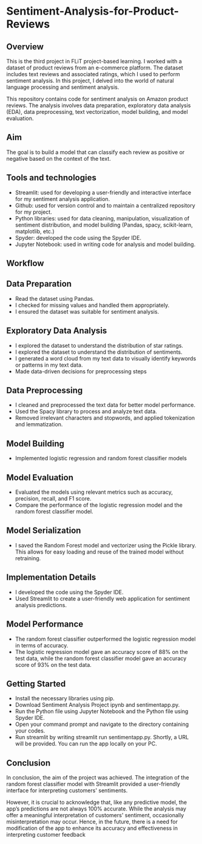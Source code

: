 # Sentiment-Analysis-for-Product-Reviews

## Overview
This is the third project in FLiT project-based learning. I worked with a dataset of product reviews from an e-commerce platform. The dataset includes text reviews and associated ratings, which I used to perform sentiment analysis. In this project, I delved into the world of natural language processing and sentiment analysis.

This repository contains code for sentiment analysis on Amazon product reviews. The analysis involves data preparation, exploratory data analysis (EDA), data preprocessing, text vectorization, model building, and model evaluation.

## Aim
The goal is to build a model that can classify each review as positive or negative based on the context of the text.

## Tools and technologies

+ Streamlit: used for developing a user-friendly and interactive interface for my sentiment analysis application.
+ Github: used for version control and to maintain a centralized repository for my project.
+ Python libraries: used for data cleaning, manipulation, visualization of sentiment distribution, and model building (Pandas, spacy, scikit-learn, matplotlib, etc.)
+ Spyder: developed the code using the Spyder IDE.
+ Jupyter Notebook: used in writing code for analysis and model building.

## Workflow
## Data Preparation
+ Read the dataset using Pandas.
+ I checked for missing values and handled them appropriately.
+ I ensured the dataset was suitable for sentiment analysis.

## Exploratory Data Analysis
+ I explored the dataset to understand the distribution of star ratings.
+ I explored the dataset to understand the distribution of sentiments.
+ I generated a word cloud from my text data to visually identify keywords or patterns in my text data.
+ Made data-driven decisions for preprocessing steps

## Data Preprocessing
+ I cleaned and preprocessed the text data for better model performance.
+ Used the Spacy library to process and analyze text data.
+ Removed irrelevant characters and stopwords, and applied tokenization and lemmatization.

## Model Building
+ Implemented logistic regression and random forest classifier models

## Model Evaluation
+ Evaluated the models using relevant metrics such as accuracy, precision, recall, and F1 score.
+ Compare the performance of the logistic regression model and the random forest classifier model.

## Model Serialization
+ I saved the Random Forest model and vectorizer using the Pickle library. This allows for easy loading and reuse of the trained model without retraining.

## Implementation Details
+ I developed the code using the Spyder IDE.
+ Used Streamlit to create a user-friendly web application for sentiment analysis predictions.

## Model Performance
+ The random forest classifier outperformed the logistic regression model in terms of accuracy.
+ The logistic regression model gave an accuracy score of 88% on the test data, while the random forest classifier model gave an accuracy score of 93% on the test data.

## Getting Started
+ Install the necessary libraries using pip.
+ Download Sentiment Analysis Project ipynb and sentimentapp.py.
+ Run the Python file using Jupyter Notebook and the Python file using Spyder IDE.
+ Open your command prompt and navigate to the directory containing your codes.
+ Run streamlit by writing streamlit run sentimentapp.py. Shortly, a URL will be provided. You can run the app locally on your PC.

## Conclusion
In conclusion, the aim of the project was achieved. The integration of the random forest classifier model with Streamlit provided a user-friendly interface for interpreting customers' sentiments.

However, it is crucial to acknowledge that, like any predictive model, the app’s predictions are not always 100% accurate. While the analysis may offer a meaningful interpretation of customers' sentiment, occasionally misinterpretation may occur. Hence, in the future, there is a need for modification of the app to enhance its accuracy and effectiveness in interpreting customer feedback
